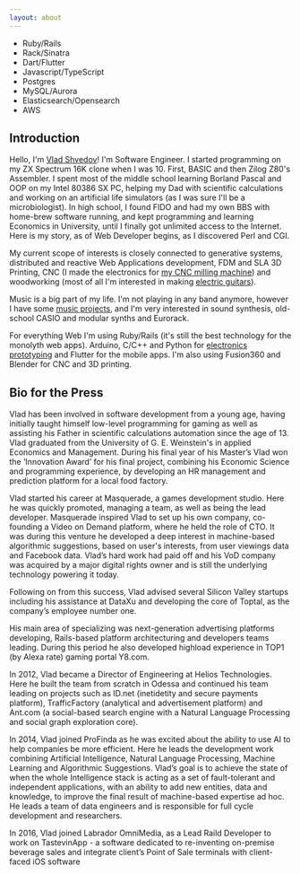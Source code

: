 ```yaml
---
layout: about
---
```

- Ruby/Rails
- Rack/Sinatra
- Dart/Flutter
- Javascript/TypeScript
- Postgres
- MySQL/Aurora
- Elasticsearch/Opensearch
- AWS

## Introduction

Hello, I'm [Vlad Shvedov](/assets/img/about/me.jpeg)! I'm Software Engineer. I started programming on my ZX Spectrum 16K clone when I was 10. First, BASIC and then Zilog Z80's Assembler. I spent most of the middle school learning Borland Pascal and OOP on my Intel 80386 SX PC, helping my Dad with scientific calculations and working on an artificial life simulators (as I was sure I'll be a microbiologist). In high school, I found FIDO and had my own BBS with home-brew software running, and kept programming and learning Economics in University, until I finally got unlimited access to the Internet. Here is my story, as of Web Developer begins, as I discovered Perl and CGI.

My current scope of interests is closely connected to generative systems, distributed and reactive Web Applications development, FDM and SLA 3D Printing, CNC (I made the electronics for [my CNC milling machine](/assets/img/about/cnc.jpeg)) and woodworking (most of all I'm interested in making [electric guitars](/assets/img/about/tele.jpeg)).

Music is a big part of my life. I'm not playing in any band anymore, however I have some [music projects](https://www.youtube.com/watch?v=cE3Yqnbgb18), and I'm very interested in sound synthesis, old-school CASIO and modular synths and Eurorack.

For everything Web I'm using Ruby/Rails (it's still the best technology for the monolyth web apps). Arduino, C/C++ and Python for [electronics prototyping](/assets/img/about/device.jpeg) and Flutter for the mobile apps. I'm also using Fusion360 and Blender for CNC and 3D printing.

## Bio for the Press

Vlad has been involved in software development from a young age, having
initially taught himself low-level programming for gaming as well as assisting
his Father in scientific calculations automation since the age of 13.
Vlad graduated from the University of G. E. Weinstein's in applied Economics
and Management. 
During his final year of his Master’s Vlad won the ‘Innovation
Award’ for his final project, combining his Economic Science and programming
experience, by developing an HR management and prediction platform for a
local food factory.

Vlad started his career at Masquerade, a games development studio. Here he
was quickly promoted, managing a team, as well as being the lead developer.
Masquerade inspired Vlad to set up his own company, co-founding a Video on
Demand platform, where he held the role of CTO. It was during this venture he
developed a deep interest in machine-based algorithmic suggestions, based on
user's interests, from user viewings data and Facebook data. Vlad’s hard work
had paid off and his VoD company was acquired by a major digital rights owner
and is still the underlying technology powering it today.

Following on from this success, Vlad advised several Silicon Valley startups
including his assistance at DataXu and developing the core of Toptal, as the
company’s employee number one.

His main area of specializing was next-generation advertising platforms
developing, Rails-based platform architecturing and developers teams leading.
During this period he also developed highload experience in TOP1 (by Alexa
rate) gaming portal Y8.com.

In 2012, Vlad became a Director of Engineering at Helios Technologies. Here he
built the team from scratch in Odessa and continued his team leading on
projects such as ID.net (inetidetity and secure payments platform),
TrafficFactory (analytical and advertisement platform) and Ant.com (a
social-based search engine with a Natural Language Processing and social
graph exploration core).

In 2014, Vlad joined ProFinda as he was excited about the ability to use AI to
help companies be more efficient. Here he leads the development work
combining Artificial Intelligence, Natural Language Processing, Machine
Learning and Algorithmic Suggestions. Vlad’s goal is to achieve the state of
when the whole Intelligence stack is acting as a set of fault-tolerant and
independent applications, with an ability to add new entities, data and
knowledge, to improve the final result of machine-based expertise ad hoc. He
leads a team of data engineers and is responsible for full cycle development and
researchers.

In 2016, Vlad joined Labrador OmniMedia, as a Lead Raild Developer to work on
TastevinApp - a software dedicated to re-inventing on-premise beverage sales
and integrate client’s Point of Sale terminals with client-faced iOS software

